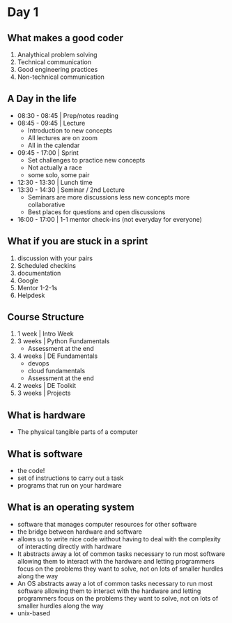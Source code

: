 # Day 1

## What makes a good coder
1. Analythical problem solving
2. Technical communication
3. Good engineering practices
4. Non-technical communication

## A Day in the life
- 08:30 - 08:45 | Prep/notes reading
- 08:45 - 09:45 | Lecture
    - Introduction to new concepts
    - All lectures are on zoom
    - All in the calendar
- 09:45 - 17:00 | Sprint
    - Set challenges to practice new concepts
    - Not actually a race
    - some solo, some pair
- 12:30 - 13:30 | Lunch time
- 13:30 - 14:30 | Seminar / 2nd Lecture
    - Seminars are more discussions less new concepts more collaborative
    - Best places for questions and open discussions
- 16:00 - 17:00 | 1-1 mentor check-ins (not everyday for everyone)

## What if you are stuck in a sprint
1. discussion with your pairs
2. Scheduled checkins
3. documentation
4. Google
5. Mentor 1-2-1s
6. Helpdesk

## Course Structure
1. 1 week | Intro Week
2. 3 weeks | Python Fundamentals
    -  Assessment at the end
3. 4 weeks | DE Fundamentals
    - devops
    - cloud fundamentals
    -  Assessment at the end
4. 2 weeks | DE Toolkit
5. 3 weeks | Projects

## What is hardware
- The physical tangible parts of a computer

## What is software
- the code!
- set of instructions to carry out a task
- programs that run on your hardware

## What is an operating system
- software that manages computer resources for other software
- the bridge between hardware and software
- allows us to write nice code without having to deal with the complexity of interacting directly with hardware
- It abstracts away a lot of common tasks necessary to run most software allowing them to interact with the hardware and letting programmers focus on the problems they want to solve, not on lots of smaller hurdles along the way
- An OS abstracts away a lot of common tasks necessary to run most software allowing them to interact with the hardware and letting programmers focus on the problems they want to solve, not on lots of smaller hurdles along the way
- unix-based

